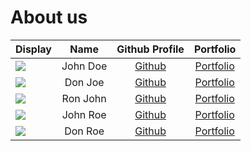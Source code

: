 # About us

Display | Name |             Github Profile              | Portfolio 
--------|:----:|:---------------------------------------:|:---------:
![](https://via.placeholder.com/100.png?text=Photo) | John Doe | [Github](https://github.com/MinionWolf) | [Portfolio](docs/team/minionwolf.md)
![](https://via.placeholder.com/100.png?text=Photo) | Don Joe |      [Github](https://github.com/)      | [Portfolio](docs/team/johndoe.md)
![](https://via.placeholder.com/100.png?text=Photo) | Ron John |      [Github](https://github.com/)      | [Portfolio](docs/team/johndoe.md)
![](https://via.placeholder.com/100.png?text=Photo) | John Roe |      [Github](https://github.com/)      | [Portfolio](docs/team/johndoe.md)
![](https://via.placeholder.com/100.png?text=Photo) | Don Roe |      [Github](https://github.com/)      | [Portfolio](docs/team/johndoe.md)